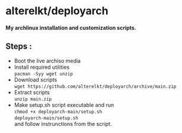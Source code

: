 # alterelkt/deployarch
#### My archlinux installation and customization scripts. </br>
## Steps :
* Boot the live archiso media
* Install required utilities <br/>
  `pacman -Syy wget unzip`
* Download scripts <br/>
  `wget https://github.com/alterelkt/deployarch/archive/main.zip`
* Extract scripts <br/>
  `unzip main.zip`
* Make setup.sh script executable and run <br/>
  `chmod +x deployarch-main/setup.sh` <br/>
  `deployarch-main/setup.sh` <br/>
  and follow instrunctions from the script.
